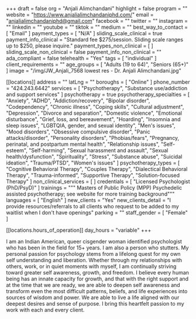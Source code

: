 +++
draft = false
org = "Anjali Alimchandani"
highlight = false
program = ""
website = "https://www.anjalialimchandaniphd.com/"
email = "anjalialimchandaniphd@gmail.com"
facebook = ""
twitter = ""
instagram = ""
linkedin = ""
youtube = ""
tiktok = ""
medium = ""
best_way_to_contact = [ "Email" ]
payment_types = [ "N/A" ]
sliding_scale_clinical = true
payment_info_clinical = "Standard fee $275/session.  Sliding scale ranges up to $250, please inquire."
payment_types_non_clinical = [ ]
sliding_scale_non_clinical = false
payment_info_non_clinical = ""
ada_compliant = false
telehealth = "Yes"
tags = [ "individual" ]
client_requirements = ""
age_groups = [ "Adults (19 to 64)", "Seniors (65+)" ]
image = "/img/JW_Anjali_7568 lowest res - Dr. Anjali Alimchandani.jpg"

[[locations]]
address = ""
latLng = ""
boroughs = [ "Online" ]
phone_number = "424.243.6442"
services = [
  "Psychotherapy",
  "Substance use/addiction and support services"
]
psychotherapy = true
psychotherapy_specialties = [
  "Anxiety",
  "ADHD",
  "Addiction/recovery",
  "Bipolar disorder",
  "Codependency",
  "Chronic illness",
  "Coping skills",
  "Cultural adjustment",
  "Depression",
  "Divorce and separation",
  "Domestic violence",
  "Emotional disturbance",
  "Grief, loss, and bereavement",
  "Hoarding",
  "Insomnia and sleep issues",
  "LGBTQIA, gender, and sexual identity",
  "Men's issues",
  "Mood disorders",
  "Obsessive compulsive disorder",
  "Panic attacks/disorder",
  "Personality disorders",
  "Phobias/fears",
  "Pregnancy, perinatal, and postpartum mental health",
  "Relationship issues",
  "Self-esteem",
  "Self-harming",
  "Sexual harassment and assault",
  "Sexual health/dysfunction",
  "Spirituality",
  "Stress",
  "Substance abuse",
  "Suicidal ideation",
  "Trauma/PTSD",
  "Women's issues"
]
psychotherapy_types = [
  "Cognitive Behavioral Therapy",
  "Couples Therapy",
  "Dialectical Behavioral Therapy",
  "Trauma-informed",
  "Supportive Therapy",
  "Solution-focused Therapy"
]
non_clinical_services = [ ]
credentials = [ "Licensed Psychologist (PhD/PsyD)" ]
trainings = """
Masters of Public Policy (MPP)
Psychedelic assisted psychotherapy; see website for more training background"""
languages = [ "English" ]
new_clients = "Yes"
new_clients_detail = "I provide resources/referrals to all clients who request to be added to my waitlist when I don't have openings"
parking = ""
staff_gender = [ "Female" ]

  [[locations.hours_of_operation]]
  day_hours = "variable"
+++

I am an Indian American, queer cisgender woman identified psychologist who has been in the field for 15+ years. I am also a person who stutters. My personal passion for psychology stems from a lifelong quest for my own self understanding and liberation. Whether through my relationships with others, work, or in quiet moments with myself, I am continually striving toward greater self awareness, growth, and freedom. I believe every human being has an innate capacity for growth, and that with the right support and at the time that we are ready, we are able to deepen self awareness and transform even the most difficult  patterns, beliefs, and life experiences into sources of wisdom and power. We are able to live a life aligned with our deepest desires and sense of purpose. I bring this heartfelt passion to my work with each and every client.
